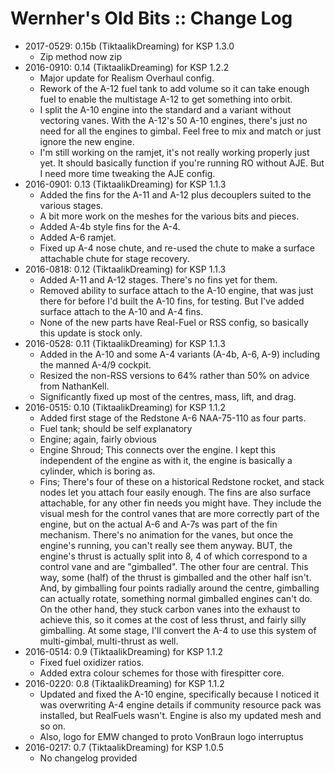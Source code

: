 # Wernher's Old Bits :: Change Log

* 2017-0529: 0.15b (TiktaalikDreaming) for KSP 1.3.0
	+ Zip method now zip
* 2016-0910: 0.14 (TiktaalikDreaming) for KSP 1.2.2
	+ Major update for Realism Overhaul config.
	+ Rework of the A-12 fuel tank to add volume so it can take enough fuel to enable the multistage A-12 to get something into orbit.
	+ I split the A-10 engine into the standard and a variant without vectoring vanes.  With the A-12's 50 A-10 engines, there's just no need for all the engines to gimbal.  Feel free to mix and match or just ignore the new engine.
	+ I'm still working on the ramjet, it's not really working properly just yet.  It should basically function if you're running RO without AJE.  But I need more time tweaking the AJE config.
* 2016-0901: 0.13 (TiktaalikDreaming) for KSP 1.1.3
	+ Added the fins for the A-11 and A-12 plus decouplers suited to the various stages.
	+ A bit more work on the meshes for the various bits and pieces.
	+ Added A-4b style fins for the A-4.
	+ Added A-6 ramjet.
	+ Fixed up A-4 nose chute, and re-used the chute to make a surface attachable chute for stage recovery.
* 2016-0818: 0.12 (TiktaalikDreaming) for KSP 1.1.3
	+ Added A-11 and A-12 stages.  There's no fins yet for them.
	+ Removed ability to surface attach to the A-10 engine, that was just there for before I'd built the A-10 fins, for testing.  But I've added surface attach to the A-10 and A-4 fins.
	+ None of the new parts have Real-Fuel or RSS config, so basically this update is stock only.
* 2016-0528: 0.11 (TiktaalikDreaming) for KSP 1.1.3
	+ Added in the A-10 and some A-4 variants (A-4b, A-6, A-9) including the manned A-4/9 cockpit.
	+ Resized the non-RSS versions to 64% rather than 50% on advice from NathanKell.
	+ Significantly fixed up most of the centres, mass, lift, and drag.
* 2016-0515: 0.10 (TiktaalikDreaming) for KSP 1.1.2
	+ Added first stage of the Redstone A-6 NAA-75-110 as four parts.
	+ Fuel tank; should be self explanatory
	+ Engine; again, fairly obvious
	+ Engine Shroud; This connects over the engine.  I kept this independent of the engine as with it, the engine is basically a cylinder, which is boring as.
	+ Fins; There's four of these on a historical Redstone rocket, and stack nodes let you attach four easily enough.  The fins are also surface attachable, for any other fin needs you might have.  They include the visual mesh for the control vanes that are more correctly part of the engine, but on the actual A-6 and A-7s was part of the fin mechanism.  There's no animation for the vanes, but once the engine's running, you can't really see them anyway.  BUT, the engine's thrust is actually split into 8, 4 of which correspond to a control vane and are "gimballed".  The other four are central.  This way, some (half) of the thrust is gimballed and the other half isn't.  And, by gimballing four points radially around the centre, gimballing can actually rotate, something normal gimballed engines can't do.  On the other hand, they stuck carbon vanes into the exhaust to achieve this, so it comes at the cost of less thrust, and fairly silly gimballing.  At some stage, I'll convert the A-4 to use this system of multi-gimbal, multi-thrust as well.
* 2016-0514: 0.9 (TiktaalikDreaming) for KSP 1.1.2
	+ Fixed fuel oxidizer ratios.
	+ Added extra colour schemes for those with firespitter core.
* 2016-0220: 0.8 (TiktaalikDreaming) for KSP 1.1.2
	+ Updated and fixed the A-10 engine, specifically because I noticed it was overwriting A-4 engine details if community resource pack was installed, but RealFuels wasn't.  Engine is also my updated mesh and so on.
	+ Also, logo for EMW changed to proto VonBraun logo interruptus
* 2016-0217: 0.7 (TiktaalikDreaming) for KSP 1.0.5
	+ No changelog provided
